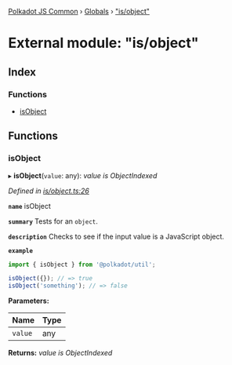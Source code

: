 [Polkadot JS Common](../README.md) › [Globals](../globals.md) › ["is/object"](_is_object_.md)

# External module: "is/object"

## Index

### Functions

* [isObject](_is_object_.md#isobject)

## Functions

###  isObject

▸ **isObject**(`value`: any): *value is ObjectIndexed*

*Defined in [is/object.ts:26](https://github.com/polkadot-js/common/blob/2d181df3/packages/util/src/is/object.ts#L26)*

**`name`** isObject

**`summary`** Tests for an `object`.

**`description`** 
Checks to see if the input value is a JavaScript object.

**`example`** 
<BR>

```javascript
import { isObject } from '@polkadot/util';

isObject({}); // => true
isObject('something'); // => false
```

**Parameters:**

Name | Type |
------ | ------ |
`value` | any |

**Returns:** *value is ObjectIndexed*
